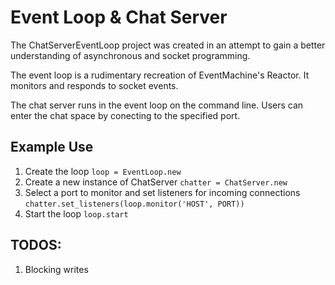 Event Loop & Chat Server
=========

The ChatServerEventLoop project was created in an attempt to gain a better understanding of asynchronous and socket programming. 

The event loop is a rudimentary recreation of EventMachine's Reactor. It monitors and responds to socket events. 

The chat server runs in the event loop on the command line. Users can enter the chat space by conecting to the specified port. 

## Example Use

1. Create the loop ```loop = EventLoop.new``` 
2. Create a new instance of ChatServer ```chatter = ChatServer.new```
3. Select a port to monitor and set listeners for incoming connections ```chatter.set_listeners(loop.monitor('HOST', PORT))``` 
4. Start the loop ```loop.start```

## TODOS:

1. Blocking writes